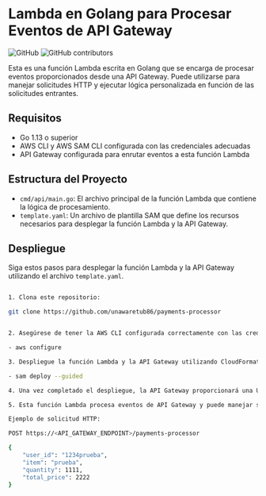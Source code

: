 # Lambda en Golang para Procesar Eventos de API Gateway

![GitHub](https://github.com/unawaretub86/payments-processor)
![GitHub contributors](https://github.com/unawaretub86)

Esta es una función Lambda escrita en Golang que se encarga de procesar eventos proporcionados desde una API Gateway. Puede utilizarse para manejar solicitudes HTTP y ejecutar lógica personalizada en función de las solicitudes entrantes.

## Requisitos

- Go 1.13 o superior
- AWS CLI y AWS SAM CLI  configurada con las credenciales adecuadas
- API Gateway configurada para enrutar eventos a esta función Lambda

## Estructura del Proyecto

- `cmd/api/main.go`: El archivo principal de la función Lambda que contiene la lógica de procesamiento.
- `template.yaml`: Un archivo de plantilla SAM que define los recursos necesarios para desplegar la función Lambda y la API Gateway.

## Despliegue

Siga estos pasos para desplegar la función Lambda y la API Gateway utilizando el archivo `template.yaml`.


```bash

1. Clona este repositorio:

git clone https://github.com/unawaretub86/payments-processor


2. Asegúrese de tener la AWS CLI configurada correctamente con las credenciales adecuadas: 

- aws configure

3. Despliegue la función Lambda y la API Gateway utilizando CloudFormation:

- sam deploy --guided

4. Una vez completado el despliegue, la API Gateway proporcionará una URL de punto final. Utilice esta URL  para enviar solicitudes HTTP a su función Lambda.

5. Esta función Lambda procesa eventos de API Gateway y puede manejar solicitudes HTTP según la lógica implementada en main.go.

Ejemplo de solicitud HTTP:

POST https://<API_GATEWAY_ENDPOINT>/payments-processor

{
    "user_id": "1234prueba",
	"item": "prueba",
	"quantity": 1111,
	"total_price": 2222
}